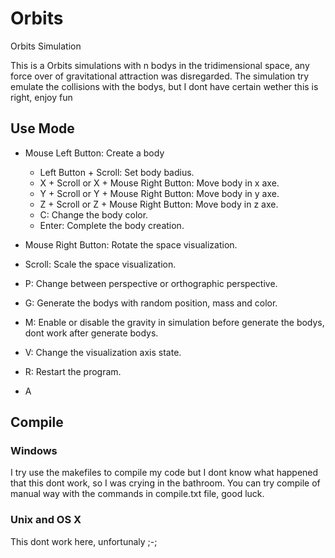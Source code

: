 # Orbits

Orbits Simulation

This is a Orbits simulations with n bodys in the tridimensional space, any force over of gravitational attraction was disregarded. The simulation try emulate the collisions with the bodys, but I dont have certain wether this is right, enjoy fun

## Use Mode

- Mouse Left Button: Create a body <br/>
  - Left Button + Scroll: Set body badius. <br/>
  - X + Scroll or X + Mouse Right Button: Move body in x axe. <br/>
  - Y + Scroll or Y + Mouse Right Button: Move body in y axe. <br/>
  - Z + Scroll or Z + Mouse Right Button: Move body in z axe. <br/>
  - C: Change the body color. <br/>
  - Enter: Complete the body creation. <br/>
- Mouse Right Button: Rotate the space visualization. <br/>
- Scroll: Scale the space visualization. <br/>

- P: Change between perspective or orthographic perspective.
- G: Generate the bodys with random position, mass and color. <br/>
- M: Enable or disable the gravity in simulation before generate the bodys, dont work after generate bodys. <br/>
- V: Change the visualization axis state. <br/>
- R: Restart the program. <br/>

- A

## Compile

### Windows

I try use the makefiles to compile my code but I dont know what happened that this dont work, so I was crying in the bathroom. You can try compile of manual way with the commands in compile.txt file, good luck.

### Unix and OS X

This dont work here, unfortunaly ;-;
